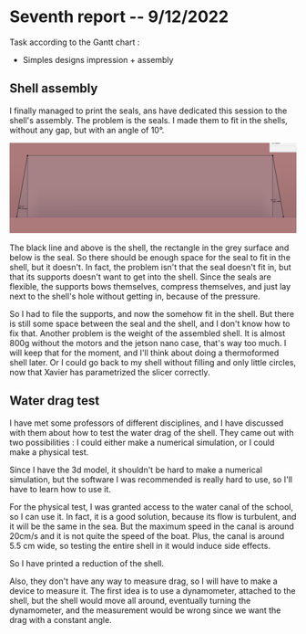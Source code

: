 # Seventh report -- 9/12/2022

Task according to the Gantt chart :

* Simples designs impression + assembly

## Shell assembly

I finally managed to print the seals, ans have dedicated this session to the shell's assembly.
The problem is the seals.
I made them to fit in the shells, without any gap, but with an angle of 10°.

![gap between seal and shell](images_and_videos_for_reports/seals_difference.png)

The black line and above is the shell, the rectangle in the grey surface and below is the seal.
So there should be enough space for the seal to fit in the shell, but it doesn't.
In fact, the problem isn't that the seal doesn't fit in, but that its supports doesn't want to get into the shell.
Since the seals are flexible, the supports bows themselves, compress themselves, and just lay next to the shell's hole without getting in, because of the pressure.

So I had to file the supports, and now the somehow fit in the shell. But there is still some space between the seal and the shell, and I don't know how to fix that.
Another problem is the weight of the assembled shell. It is almost 800g without the motors and the jetson nano case, that's way too much.
I will keep that for the moment, and I'll think about doing a thermoformed shell later.
Or I could go back to my shell without filling and only little circles, now that Xavier has parametrized the slicer correctly.

## Water drag test

I have met some professors of different disciplines, and I have discussed with them about how to test the water drag of the shell.
They came out with two possibilities : I could either make a numerical simulation, or I could make a physical test.

Since I have the 3d model, it shouldn't be hard to make a numerical simulation, but the software I was recommended is really hard to use, so I'll have to learn how to use it.

For the physical test, I was granted access to the water canal of the school, so I can use it. In fact, it is a good solution, because its flow is turbulent, and it will be the same in the sea.
But the maximum speed in the canal is around 20cm/s and it is not quite the speed of the boat.
Plus, the canal is around 5.5 cm wide, so testing the entire shell in it would induce side effects.

So I have printed a reduction of the shell.

Also, they don't have any way to measure drag, so I will have to make a device to measure it.
The first idea is to use a dynamometer, attached to the shell, but the shell would move all around, eventually turning the dynamometer, and the measurement would be wrong since we want the drag with a constant angle.

